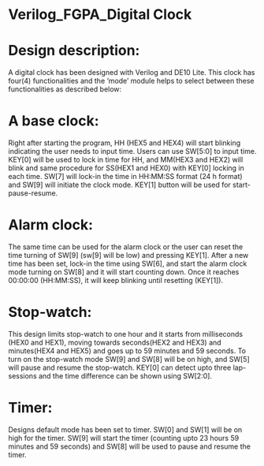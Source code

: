 # Verilog_FGPA_Digital Clock

# Design description:

A digital clock has been designed with Verilog and DE10 Lite. This clock has four(4) functionalities and the ‘mode’ module helps to select between these functionalities as described below: 

# A base clock: 
		
Right after starting the program, HH (HEX5 and HEX4) will start blinking indicating the user needs to input time. Users can use SW[5:0] to input time. KEY[0] will be used to lock in time for HH, and MM(HEX3 and HEX2) will blink and same procedure for SS(HEX1 and HEX0) with KEY[0] locking in each time.  SW[7] will lock-in the time in HH:MM:SS format (24 h format) and SW[9] will initiate the clock mode. KEY[1] button will be used for start-pause-resume. 

# Alarm clock: 
		
The same time can be used for the alarm clock or the user can reset the time turning of SW[9] (sw[9] will be low) and pressing KEY[1]. After a new time has been set, lock-in the time using SW[6], and start the alarm clock mode turning on SW[8] and it will start counting down. Once it reaches 00:00:00 (HH:MM:SS), it will keep blinking until resetting (KEY[1]).

# Stop-watch: 
		
This design limits stop-watch to one hour and  it starts from milliseconds (HEX0 and HEX1), moving towards seconds(HEX2 and HEX3) and minutes(HEX4 and HEX5) and goes up to 59 minutes and 59 seconds. To turn on the stop-watch mode SW[9] and SW[8] will be on high, and SW[5] will pause and resume the stop-watch. KEY[0] can detect upto three lap-sessions and the time difference can be shown using SW[2:0].

# Timer: 
		
Designs  default mode has been set to timer. SW[0] and SW[1] will be on high for the timer. SW[9] will start the timer (counting upto 23 hours 59 minutes and 59 seconds) and SW[8] will be used to pause and resume the timer. 
